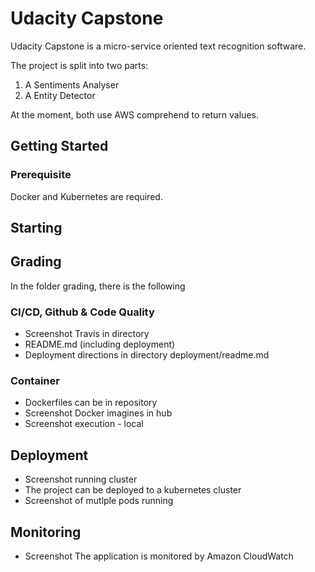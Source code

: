 # Udacity Capstone
Udacity Capstone is a micro-service oriented text recognition software.

The project is split into two parts:
1. A Sentiments Analyser
2. A Entity Detector

At the moment, both use AWS comprehend to return values. 

## Getting Started
### Prerequisite
Docker and Kubernetes are required.


## Starting


## Grading
In the folder grading, there is the following 

### CI/CD, Github & Code Quality
* Screenshot Travis in directory
* README.md (including deployment)
* Deployment directions in directory deployment/readme.md

### Container
* Dockerfiles can be in repository
* Screenshot Docker imagines in hub
* Screenshot execution - local

## Deployment
* Screenshot running cluster
* The project can be deployed to a kubernetes cluster
* Screenshot of mutlple pods running

## Monitoring
* Screenshot The application is monitored by Amazon CloudWatch